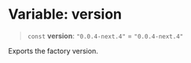 # Variable: version

> `const` **version**: `"0.0.4-next.4"` = `"0.0.4-next.4"`

Exports the factory version.
